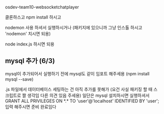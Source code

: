 osdev-team10-websocketchatplayer

클론하스고 npm install 하시고

nodemon 사용 하셔서 실행하시거나 (패키지에 있으니까 그냥 인스톨 하시고 'nodemon' 치시면 되용)

node index.js 하시면 되용

## mysql 추가 (6/3)
 mysql이 추가되어서 실행하기 전에 mysql도 같이 임포트 해주세용
 (npm install mysql --save)

 .js 파일에서 데이터베이스 세팅하는 건 아직 추가를 못해가
 (요건 사실 패키징 할 때 스크립트로 짤 생각임 다른 의견 있음 주세용)
 일단은 mysql 설치하시면 실행하셔서
 GRANT ALL PRIVILEGES ON \*.\* TO 'user'@'localhost' IDENTIFIED BY 'user';
 입력 해주시면 준비 완료임다
